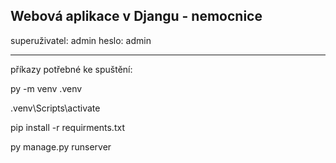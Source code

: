Webová aplikace v Djangu - nemocnice
-----------------------------
superuživatel: admin
heslo: admin

----------------------------
příkazy potřebné ke spuštění:

py -m venv .venv

.venv\Scripts\activate

pip install -r requirments.txt

py manage.py runserver
